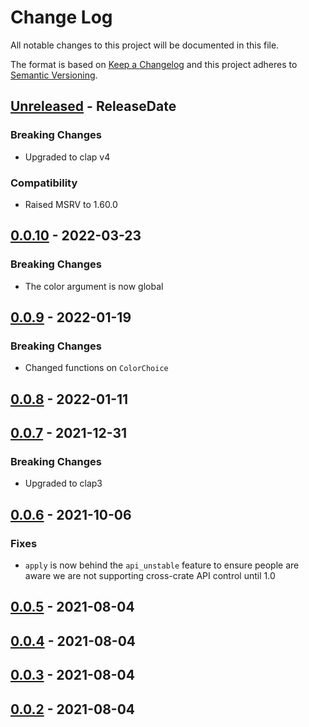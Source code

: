 # Change Log
All notable changes to this project will be documented in this file.

The format is based on [Keep a Changelog](http://keepachangelog.com/)
and this project adheres to [Semantic Versioning](http://semver.org/).

<!-- next-header -->
## [Unreleased] - ReleaseDate

### Breaking Changes

- Upgraded to clap v4

### Compatibility

- Raised MSRV to 1.60.0

## [0.0.10] - 2022-03-23

### Breaking Changes

- The color argument is now global

## [0.0.9] - 2022-01-19

### Breaking Changes

- Changed functions on `ColorChoice`

## [0.0.8] - 2022-01-11

## [0.0.7] - 2021-12-31

### Breaking Changes

- Upgraded to clap3

## [0.0.6] - 2021-10-06

### Fixes

- `apply` is now behind the `api_unstable` feature to ensure people are aware we
  are not supporting cross-crate API control until 1.0

## [0.0.5] - 2021-08-04

## [0.0.4] - 2021-08-04

## [0.0.3] - 2021-08-04

## [0.0.2] - 2021-08-04

<!-- next-url -->
[Unreleased]: https://github.com/epage/git-stack/compare/concolor-clap-v0.0.10...HEAD
[0.0.10]: https://github.com/epage/git-stack/compare/concolor-clap-v0.0.9...concolor-clap-v0.0.10
[0.0.9]: https://github.com/epage/git-stack/compare/concolor-clap-v0.0.8...concolor-clap-v0.0.9
[0.0.8]: https://github.com/epage/git-stack/compare/concolor-clap-v0.0.7...concolor-clap-v0.0.8
[0.0.7]: https://github.com/epage/git-stack/compare/concolor-clap-v0.0.6...concolor-clap-v0.0.7
[0.0.6]: https://github.com/epage/git-stack/compare/concolor-clap-v0.0.5...concolor-clap-v0.0.6
[0.0.5]: https://github.com/epage/git-stack/compare/concolor-clap-v0.0.4...concolor-clap-v0.0.5
[0.0.4]: https://github.com/epage/git-stack/compare/concolor-clap-v0.0.3...concolor-clap-v0.0.4
[0.0.3]: https://github.com/epage/git-stack/compare/concolor-clap-v0.0.2...concolor-clap-v0.0.3
[0.0.2]: https://github.com/rust-cli/concolor/compare/847670646de39fde558bed176b748562ab6157e2...concolor-clap-v0.0.2
